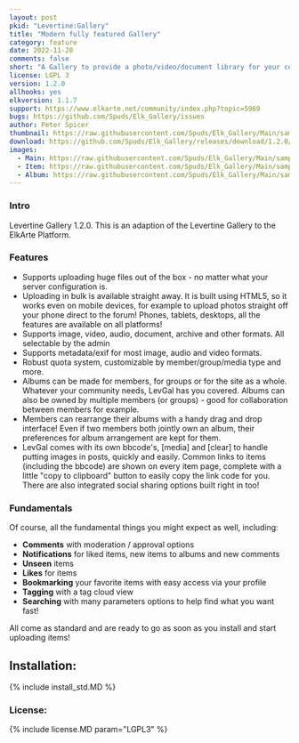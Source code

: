 ```yaml
---
layout: post
pkid: "Levertine:Gallery"
title: "Modern fully featured Gallery"
category: feature
date: 2022-11-20
comments: false
short: "A Gallery to provide a photo/video/document library for your community"
license: LGPL 3
version: 1.2.0
allhooks: yes
elkversion: 1.1.7
support: https://www.elkarte.net/community/index.php?topic=5969
bugs: https://github.com/Spuds/Elk_Gallery/issues
author: Peter Spicer
thumbnail: https://raw.githubusercontent.com/Spuds/Elk_Gallery/Main/sample_images/main.jpg
download: https://github.com/Spuds/Elk_Gallery/releases/download/1.2.0/elk_LevGallery.zip
images:
  - Main: https://raw.githubusercontent.com/Spuds/Elk_Gallery/Main/sample_images/main.jpg
  - Item: https://raw.githubusercontent.com/Spuds/Elk_Gallery/Main/sample_images/item.jpg
  - Album: https://raw.githubusercontent.com/Spuds/Elk_Gallery/Main/sample_images/album.jpg
---
```


### Intro
Levertine Gallery 1.2.0. This is an adaption of the Levertine Gallery to the ElkArte Platform.

### Features
- Supports uploading huge files out of the box - no matter what your server configuration is.
- Uploading in bulk is available straight away. It is built using HTML5, so it works even on mobile devices, for example to upload photos straight off your phone direct to the forum! Phones, tablets, desktops, all the features are available on all platforms!
- Supports image, video, audio, document, archive and other formats.  All selectable by the admin
- Supports metadata/exif for most image, audio and video formats.
- Robust quota system, customizable by member/group/media type and more.
- Albums can be made for members, for groups or for the site as a whole. Whatever your community needs, LevGal has you covered. Albums can also be owned by multiple members (or groups) - good for collaboration between members for example.
- Members can rearrange their albums with a handy drag and drop interface! Even if two members both jointly own an album, their preferences for album arrangement are kept for them.
- LevGal comes with its own bbcode's, [media] and [clear] to handle putting images in posts, quickly and easily. Common links to items (including the bbcode) are shown on every item page, complete with a little "copy to clipboard" button to easily copy the link code for you. There are also integrated social sharing options built right in too!

### Fundamentals
Of course, all the fundamental things you might expect as well, including:

- __Comments__ with moderation / approval options
- __Notifications__ for liked items, new items to albums and new comments
- __Unseen__ items
- __Likes__ for items
- __Bookmarking__ your favorite items with easy access via your profile
- __Tagging__ with a tag cloud view
- __Searching__ with many parameters options to help find what you want fast!

All come as standard and are ready to go as soon as you install and start uploading items!
## Installation:
{% include install_std.MD %}

### License:
{% include license.MD param="LGPL3" %}
